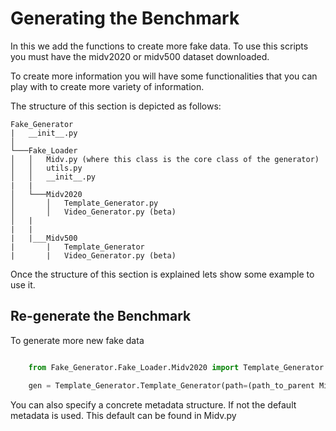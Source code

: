 
# Generating the Benchmark

In this we add the functions to create more fake data. To use this scripts you must have the midv2020 or midv500 dataset downloaded.

To create more information you will have some functionalities that you can play with to create more variety of information.

The structure of this section is depicted as follows:

```
Fake_Generator
|   __init__.py    
│
└───Fake_Loader
│   │   Midv.py (where this class is the core class of the generator)
│   │   utils.py
│   │   __init__.py
|   |
│   └───Midv2020
│       │   Template_Generator.py
│       │   Video_Generator.py (beta)
│   |
|   |
|   |___Midv500
|       |   Template_Generator
|       |   Video_Generator.py (beta)
```

Once the structure of this section is explained lets show some example to use it.

## Re-generate the Benchmark

To generate more new fake data 
```python

    from Fake_Generator.Fake_Loader.Midv2020 import Template_Generator

    gen = Template_Generator.Template_Generator(path=(path_to_parent Midv2020 folder ["/home/cboned/MIDV2020/dataset"]))


```

You can also specify a concrete metadata structure. If not the default metadata is used. This default can be found in Midv.py
